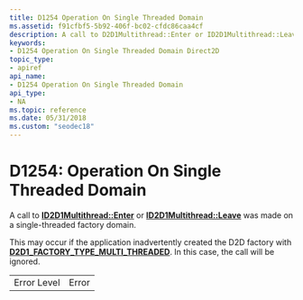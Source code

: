 ```yaml
---
title: D1254 Operation On Single Threaded Domain
ms.assetid: f91cfbf5-5b92-406f-bc02-cfdc86caa4cf
description: A call to D2D1Multithread::Enter or ID2D1Multithread::Leave was made on a single-threaded factory domain.
keywords:
- D1254 Operation On Single Threaded Domain Direct2D
topic_type:
- apiref
api_name:
- D1254 Operation On Single Threaded Domain
api_type:
- NA
ms.topic: reference
ms.date: 05/31/2018
ms.custom: "seodec18"
---
```


# D1254: Operation On Single Threaded Domain

A call to [**ID2D1Multithread::Enter**](https://msdn.microsoft.com/en-us/library/Hh997714(v=VS.85).aspx) or [**ID2D1Multithread::Leave**](https://msdn.microsoft.com/en-us/library/Hh997716(v=VS.85).aspx) was made on a single-threaded factory domain.

This may occur if the application inadvertently created the D2D factory with [**D2D1\_FACTORY\_TYPE\_MULTI\_THREADED**](/windows/desktop/api/d2d1/ne-d2d1-d2d1_factory_type). In this case, the call will be ignored.



|             |       |
|-------------|-------|
| Error Level | Error |



 

 

 




